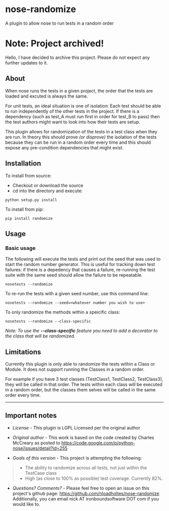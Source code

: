 nose-randomize
==============

A plugin to allow nose to run tests in a random order

# Note: Project archived!
Hello, I have decided to archive this project. Please do not expect any further updates to it.

## About
When nose runs the tests in a given project, the order that the tests are loaded and excuted is always the same.

For unit tests, an ideal situation is one of isolation: Each test should be able to run independently of the other tests in the project. If there is a dependency (such as test_A must run first in order for test_B to pass) then the test authors might want to look into how their tests are setup.

This plugin allows for randomization of the tests in a test class when they are run. In theory this should prove _(or disprove)_ the isolation of the tests because they can be run in a random order every time and this should expose any pre-condition dependencies that might exist.

## Installation

To install from source:
 * Checkout or download the source
 * cd into the directory and execute:

```shell
python setup.py install
```

To install from pip:

```shell
pip install randomize
```

## Usage

### Basic usage
The following will execute the tests and print out the seed that was used to start the random number generator. This is useful for tracking down test failures: if there is a depedency that causes a failure, re-running the test suite with the same seed should allow the failure to be repeatable.

```shell
nosetests --randomize
```

To re-run the tests with a given seed number, use this command line:

```shell
nosetests --randomize --seed=<whatever number you wish to use>
```

To only randomize the methods within a speicific class:

```shell
nosetests --randomize --class-specific
```

_Note: To use the **--class-specific** feature you need to add a decorator to the class that will be randomized._

## Limitations

Currently this plugin is only able to randomize the tests within a Class or Module. It does not support running the Classes in a random order. 

For example if you have 3 test classes (TestClass1, TestClass2, TestClass3), they will be called in that order. The tests within each class will be executed in a random order, but the classes them selves will be called in the same order every time.

************

## Important notes

 * *License* - This plugin is LGPL Licensed per the original author

 * *Original author* - This work is based on the code created by Charles McCreary as posted to https://code.google.com/p/python-nose/issues/detail?id=255

 * *Goals of this version* - This project is attempting the following:
> * The ability to randomize across all tests, not just within the TestCase class
> * High (as close to 100% as possible) test coverage. Currently 82%.

 * *Questions? Comments?* - Please feel free to open an issue on this project's github page: https://github.com/nloadholtes/nose-randomize  Additionally, you can email nick AT ironboundsoftware DOT com if you would like to.
